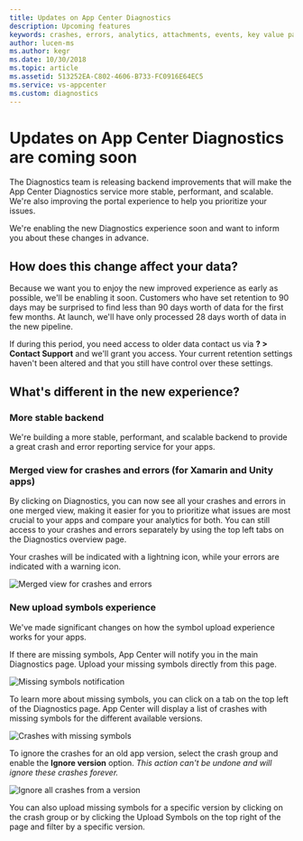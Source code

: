 ```yaml
---
title: Updates on App Center Diagnostics
description: Upcoming features
keywords: crashes, errors, analytics, attachments, events, key value pairs, export data, threads, bug tracker
author: lucen-ms
ms.author: kegr
ms.date: 10/30/2018
ms.topic: article
ms.assetid: 513252EA-C802-4606-B733-FC0916E64EC5
ms.service: vs-appcenter
ms.custom: diagnostics
---
```


# Updates on App Center Diagnostics are coming soon
The Diagnostics team is releasing backend improvements that will make the App Center Diagnostics service more stable, performant, and scalable. We're also improving the portal experience to help you prioritize your issues.

We're enabling the new Diagnostics experience soon and want to inform you about these changes in advance.

## How does this change affect your data?
Because we want you to enjoy the new improved experience as early as possible, we'll be enabling it soon. Customers who have set retention to 90 days may be surprised to find less than 90 days worth of data for the first few months. At launch, we'll have only processed 28 days worth of data in the new pipeline. 

If during this period, you need access to older data contact us via **? > Contact Support** and we'll grant you access. Your current retention settings haven't been altered and that you still have control over these settings.

## What's different in the new experience?
### More stable backend
We're building a more stable, performant, and scalable backend to provide a great crash and error reporting service for your apps.

### Merged view for crashes and errors (for Xamarin and Unity apps) 
By clicking on Diagnostics, you can now see all your crashes and errors in one merged view, making it easier for you to prioritize what issues are most crucial to your apps and compare your analytics for both. You can still access to your crashes and errors separately by using the top left tabs on the Diagnostics overview page. 

Your crashes will be indicated with a lightning icon, while your errors are indicated with a warning icon. 
 
![Merged view for crashes and errors](~/diagnostics/images/merged-view.png) 
 
### New upload symbols experience 
We've made significant changes on how the symbol upload experience works for your apps. 

If there are missing symbols, App Center will notify you in the main Diagnostics page. Upload your missing symbols directly from this page.

![Missing symbols notification](~/diagnostics/images/missing-symbols-notification.png)

To learn more about missing symbols, you can click on a tab on the top left of the Diagnostics page. App Center will display a list of crashes with missing symbols for the different available versions. 

![Crashes with missing symbols](~/diagnostics/images/missing-symbols.png)
 
To ignore the crashes for an old app version, select the crash group and enable the **Ignore version** option. _This action can't be undone and will ignore these crashes forever._
 
![Ignore all crashes from a version](~/diagnostics/images/ignore-crashes.png)

You can also upload missing symbols for a specific version by clicking on the crash group or by clicking the Upload Symbols on the top right of the page and filter by a specific version.
